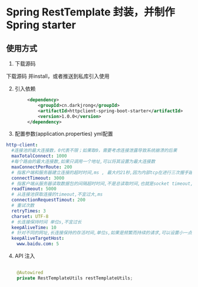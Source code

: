 # Spring RestTemplate 封装，并制作Spring starter

## 使用方式

1. 下载源码

下载源码 并install，或者推送到私库引入使用

2. 引入依赖

```xml
        <dependency>
            <groupId>cn.darkjrong</groupId>
            <artifactId>httpclient-spring-boot-starter</artifactId>
            <version>1.0.0</version>
        </dependency>
```

3. 配置参数(application.properties)  yml配置

```yaml
http-client:
  #连接池的最大连接数，0代表不限；如果取0，需要考虑连接泄露导致系统崩溃的后果
  maxTotalConnect: 1000
  #每个路由的最大连接数,如果只调用一个地址,可以将其设置为最大连接数
  maxConnectPerRoute: 200
  # 指客户端和服务器建立连接的超时时间,ms , 最大约21秒,因为内部tcp在进行三次握手建立连接时,默认tcp超时时间是20秒
  connectTimeout: 3000
  # 指客户端从服务器读取数据包的间隔超时时间,不是总读取时间,也就是socket timeout,ms
  readTimeout: 5000
  # 从连接池获取连接的timeout,不宜过大,ms
  connectionRequestTimout: 200
  # 重试次数
  retryTimes: 3
  charset: UTF-8
  # 长连接保持时间 单位s,不宜过长
  keepAliveTime: 10
  # 针对不同的网址,长连接保持的存活时间,单位s,如果是频繁而持续的请求,可以设置小一点,不建议设置过大,避免大量无用连接占用内存资源
  keepAliveTargetHost:
    www.baidu.com: 5
```
4. API 注入
```java
    
    @Autowired
    private RestTemplateUtils restTemplateUtils;
   

```



















